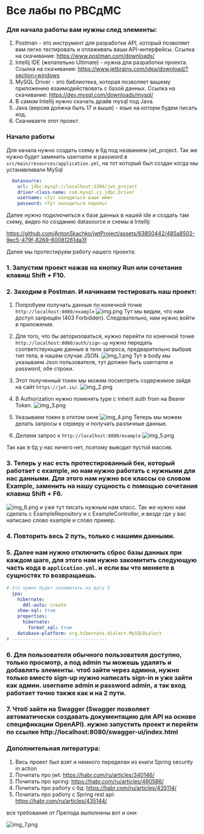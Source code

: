 # Все лабы по РВСдМС

### Для начала работы вам нужны след элементы:
1. Postman - это инструмент для разработки API, который позволяет вам легко тестировать и отлаживать ваши API-интерфейсы. Ссылка на скачивание: https://www.postman.com/downloads/
2. Intellij IDE (желательно Ultimate) - нужна для разработки проекта. Cсылка на скачивание: https://www.jetbrains.com/idea/download/?section=windows
3. MySQL Driver - это библиотека, которая позволяет вашему приложению взаимодействовать с базой данных. Ссылка на скачивание: https://dev.mysql.com/downloads/mysql/
4. В самом Intellij нужно скачать драйв mysql под Java. 
5. Java (версия должна быть 17 и выше) - язык на которм будем писать код. 
6. Скачиваете этот проект.

### Начало работы

Для начала нужно создать схему в бд под названием jwt_project. Так же нужно будет заменить username и password в `src/main/resources/application.yml`, на тот который был создан когда мы устанавливали MySql
```yaml
  datasource:
    url: jdbc:mysql://localhost:3306/jwt_project
    driver-class-name: com.mysql.cj.jdbc.Driver
    username: <Тут находиться ваше имя>
    password: <Тут находиться пароль>

```
Далее нужно подключиться к базе данных в нашей ide и создать там схему, видео по созданию datasource и схемы в Intellij: 

https://github.com/AntonSkachko/jwtProject/assets/63850442/485a8502-9ec5-479f-8269-60081261da3f

Далее мы протестируем работу нашего проекта:

### 1. Запустим проект нажав на кнопку Run или сочетание клавиш Shift + F10.
### 2. Заходим в Postman. И начинаем тестировать наш проект:


   1. Попробуем получать данные по конечной точке `http://localhost:8080/example`
    ![img.png](images/img.png)
   Тут мы видим, что нам доступ запрещён (403 Forbidden). Следовательно, нам нужно войти в приложения.


   2. Для того, что бы авторизоваться, нужно перейти по конечной точке `http://localhost:8080/auth/sign-up` нужно передать соответствующие данные в теле запроса, предварительно выбрав тип тела, в нашем случае JSON.
   ![img_1.png](images/img_1.png)
   Тут в body мы указываем Json пользователя, тут должен быть username и password, обе строки.
   

   3. Этот полученный токен мы можем посмотреть содержимое зайдя на сайт `https://jwt.io/`.
   ![img_2.png](images/img_2.png)
   

   4. В Authorization нужно поменять type с Inherit auth from на Bearer Token.
   ![img_3.png](images/img_3.png)
   

   5. Указываем токен в отктом окне
   ![img_4.png](images/img_4.png)
   Теперь мы можем делать запросы к серверу и получать различные данные.
   

   6. Делаем запрос к `http://localhost:8080/example`
   ![img_5.png](images/img_5.png)


   Так как в бд у нас ничего нет, поэтому выводит пустой массив.
### 3. Теперь у нас есть протестированный бек, который работает с example, но нам нужно работать с нужными для нас данными. Для этого нам нужно все классы со словом Example, заменить на нашу сущность с помощью сочетания клавиш Shift + F6.
![img_6.png](images/img_6.png) и уже тут писать нужным нам класс. Так же нужно нам сделать с ExampleRepository и с ExampleController, и везде где у вас написано слово example и слово пример.
### 4. Повторить весь 2 путь, только с нашими данными.
### 5. Далее нам нужно отключить сброс базы данных при каждом шаге, для этого нам нужно закомитить следующую часть кода в `application.yml`. и если вы что меняете в сущностях то возвращаешь.
```yaml
# это нужно будет закомитить на шагу 5
  jpa:
    hibernate:
      ddl-auto: create
    show-sql: true
    properties:
      hibernate:
        format_sql: true
    database-platform: org.hibernate.dialect.MySQLDialect
# -----------------------------------
```

### 6. Для пользователя обычного пользователя доступно, только просмотр, а под admin ты можешь удалять и добавлять элементы. чтоб зайти через админа, нужно только вместо sign-up нужно написать sign-in и уже зайти как админ. username admin и password admin, а так вход работает точно также как и на 2 пути.
### 7. Чтоб зайти на Swagger (Swagger позволяет автоматически создавать документацию для API на основе спецификации OpenAPI). нужно запустить проект и перейти по ссылке http://localhost:8080/swagger-ui/index.html

### Дополнительная литература:
1. Весь проект был взят и немного переделан из книги Spring security in action
2. Почитать про jwt: https://habr.com/ru/articles/340146/
3. Почитать про spring: https://habr.com/ru/articles/490586/
4. Почитать про работу с бд: https://habr.com/ru/articles/435114/
5. Почитать про работу с Spring rest api: https://habr.com/ru/articles/435144/


все требования от Препода выполнены вот и они:

![img_7.png](images/img_7.png)


   
